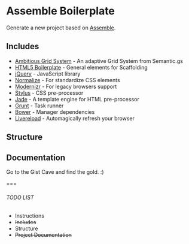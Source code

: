 # Assemble Boilerplate

Generate a new project based on [Assemble](http://assemble.io/).

## Includes

* [Ambitious Grid System](https://github.com/ambitiousframework/grid-system) - An adaptive Grid System from Semantic.gs
* [HTML5 Boilerplate](https://github.com/h5bp/html5-boilerplate) - General elements for Scaffolding
* [jQuery](http://jquery.com/) - JavaScript library
* [Normalize](http://necolas.github.io/normalize.css/) - For standardize CSS elements
* [Modernizr](http://modernizr.com/) - For legacy browsers support
* [Stylus](http://learnboost.github.io/stylus/) - CSS pre-processor
* [Jade](http://jade-lang.com/) - A template engine for HTML pre-processor
* [Grunt](http://gruntjs.com/) - Task runner
* [Bower](http://bower.io/) - Manager dependencies
* [Livereload](http://livereload.com/) - Automagically refresh your browser

## Structure

## Documentation

Go to the Gist Cave and find the gold. :)

===

###### TODO LIST

* Instructions
* ~~Includes~~
* Structure
* ~~Project Documentation~~
